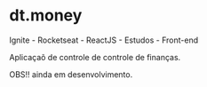 # dt.money 

Ignite - Rocketseat - ReactJS - Estudos - Front-end

Aplicaçaõ de controle de controle de finanças.

OBS!! ainda em desenvolvimento.
